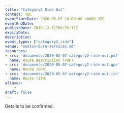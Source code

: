 ```yaml
---
title: "Category2 Ride Out"
contact: TBC
eventStartDate: 2020-05-07 10:00:00 +0000 UTC
eventEndDate:
publishDate: 2019-12-31T08:59:13Z
expiryDate:
description:
event_types: ["category2_ride"] 
venue: "seaton-burn-services.md"
resources:
- src: 'documents/2020-05-07-category2-ride-out.pdf'
  name: Route Description (PDF)
- src: 'documents/2020-05-07-category2-ride-out.gpx'
  name: Route (GPX)
- src: 'documents/2020-05-07-category2-ride-out.itn'
  name: Route (ITN)
aliases:
    - 
draft: false
---
```


Details to be confirmed.